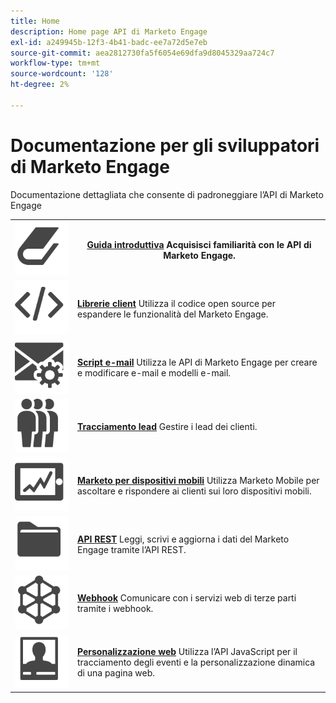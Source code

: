```yaml
---
title: Home
description: Home page API di Marketo Engage
exl-id: a249945b-12f3-4b41-badc-ee7a72d5e7eb
source-git-commit: aea2812730fa5f6054e69dfa9d8045329aa724c7
workflow-type: tm+mt
source-wordcount: '128'
ht-degree: 2%

---
```


# Documentazione per gli sviluppatori di Marketo Engage

Documentazione dettagliata che consente di padroneggiare l’API di Marketo Engage

<table>
<tbody>
<tr>
<th><img src="assets/Smock_Book_18_N.svg" alt="Guida introduttiva"></th>
<th><a href="getting-started.md"><strong>Guida introduttiva</strong></a>  Acquisisci familiarità con le API di Marketo Engage.</th>
</tr>
<tr>
<td><img src="assets/Smock_Code_18_N.svg" alt="Librerie client"></td>
<td><a href="https://github.com/Marketo/Community-Supported-Client-Libraries"><strong>Librerie client</strong></a> Utilizza il codice open source per espandere le funzionalità del Marketo Engage.</td>
</tr>
<tr>
<td><img src="assets/Smock_EmailGear_18_N.svg" alt="Script e-mail"></td>
<td><a href="rest-api/emails.md"><strong>Script e-mail</strong></a> Utilizza le API di Marketo Engage per creare e modificare e-mail e modelli e-mail.</td>
</tr>
<tr>
<td><img src="assets/Smock_PeopleGroup_18_N.svg" alt="Tracciamento lead"></td>
<td><a href="javascript-api/lead-tracking.md"><strong>Tracciamento lead</strong></a> Gestire i lead dei clienti.</td>
</tr>
<tr>
<td><img src="assets/Smock_MobileServices_18_N.svg" alt="Marketo per dispositivi mobili"></td>
<td><a href="mobile/mobile.md"><strong>Marketo per dispositivi mobili</strong></a> Utilizza Marketo Mobile per ascoltare e rispondere ai clienti sui loro dispositivi mobili.</td>
</tr>
<tr>
<td><img src="assets/Smock_AppleFiles_18_N.svg" alt="API REST"></td>
<td><a href="https://developer.adobe.com/marketo-apis/"><strong>API REST</strong></a> Leggi, scrivi e aggiorna i dati del Marketo Engage tramite l’API REST.</td>
</tr>
<tr>
<td><img src="assets/Smock_SocialNetwork_18_N.svg" alt="Webhook"></td>
<td><a href="webhooks/webhooks.md"><strong>Webhook</strong></a> Comunicare con i servizi web di terze parti tramite i webhook.</td>
</tr>
<tr>
<td><img src="assets/Smock_PersonalizationField_18_N.svg" alt="Personalizzazione web"></td>
<td><a href="javascript-api/web-personalization.md"><strong>Personalizzazione web</strong></a> Utilizza l’API JavaScript per il tracciamento degli eventi e la personalizzazione dinamica di una pagina web.</td>
</tr>
</tbody>
</table>
